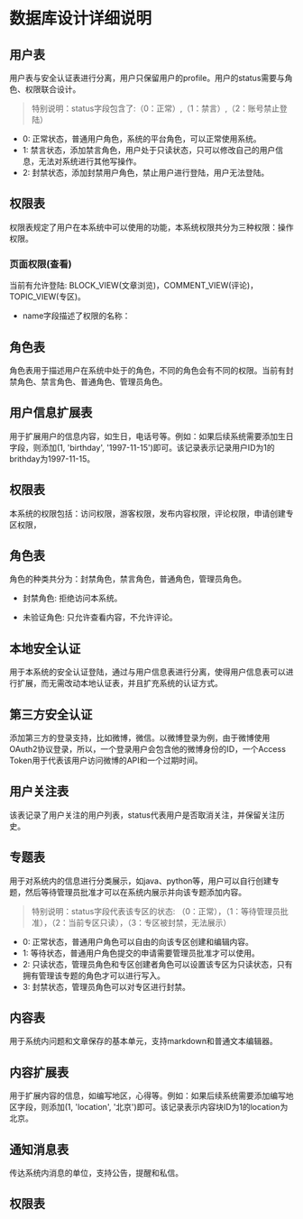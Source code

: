 # 数据库设计详细说明
## 用户表

用户表与安全认证表进行分离，用户只保留用户的profile。用户的status需要与角色、权限联合设计。

> 特别说明：status字段包含了:（0：正常）,（1：禁言）,（2：账号禁止登陆）

- 0: 正常状态，普通用户角色，系统的平台角色，可以正常使用系统。
- 1: 禁言状态，添加禁言角色，用户处于只读状态，只可以修改自己的用户信息，无法对系统进行其他写操作。
- 2: 封禁状态，添加封禁用户角色，禁止用户进行登陆，用户无法登陆。

## 权限表

权限表规定了用户在本系统中可以使用的功能，本系统权限共分为三种权限：操作权限。

### 页面权限(查看)

当前有允许登陆: BLOCK_VIEW(文章浏览)，COMMENT_VIEW(评论)，TOPIC_VIEW(专区)。

- name字段描述了权限的名称：

## 角色表

角色表用于描述用户在系统中处于的角色，不同的角色会有不同的权限。当前有封禁角色、禁言角色、普通角色、管理员角色。

## 用户信息扩展表

用于扩展用户的信息内容，如生日，电话号等。例如：如果后续系统需要添加生日字段，则添加(1, 'birthday', '1997-11-15')即可。该记录表示记录用户ID为1的brithday为1997-11-15。

## 权限表

本系统的权限包括：访问权限，游客权限，发布内容权限，评论权限，申请创建专区权限，

## 角色表

角色的种类共分为：封禁角色，禁言角色，普通角色，管理员角色。

- 封禁角色: 拒绝访问本系统。

- 未验证角色: 只允许查看内容，不允许评论。

## 本地安全认证

用于本系统的安全认证登陆，通过与用户信息表进行分离，使得用户信息表可以进行扩展，而无需改动本地认证表，并且扩充系统的认证方式。

## 第三方安全认证

添加第三方的登录支持，比如微博，微信。以微博登录为例，由于微博使用OAuth2协议登录，所以，一个登录用户会包含他的微博身份的ID，一个Access Token用于代表该用户访问微博的API和一个过期时间。

## 用户关注表

该表记录了用户关注的用户列表，status代表用户是否取消关注，并保留关注历史。

## 专题表

用于对系统内的信息进行分类展示，如java、python等，用户可以自行创建专题，然后等待管理员批准才可以在系统内展示并向该专题添加内容。

> 特别说明：status字段代表该专区的状态: （0：正常），（1：等待管理员批准），（2：当前专区只读），（3：专区被封禁，无法展示）

- 0: 正常状态，普通用户角色可以自由的向该专区创建和编辑内容。
- 1: 等待状态，普通用户角色提交的申请需要管理员批准才可以使用。
- 2: 只读状态，管理员角色和专区创建者角色可以设置该专区为只读状态，只有拥有管理该专题的角色才可以进行写入。
- 3: 封禁状态，管理员角色可以对专区进行封禁。

## 内容表

用于系统内问题和文章保存的基本单元，支持markdown和普通文本编辑器。

## 内容扩展表

用于扩展内容的信息，如编写地区，心得等。例如：如果后续系统需要添加编写地区字段，则添加(1, 'location', '北京')即可。该记录表示内容块ID为1的location为北京。

## 通知消息表

传达系统内消息的单位，支持公告，提醒和私信。

## 权限表

